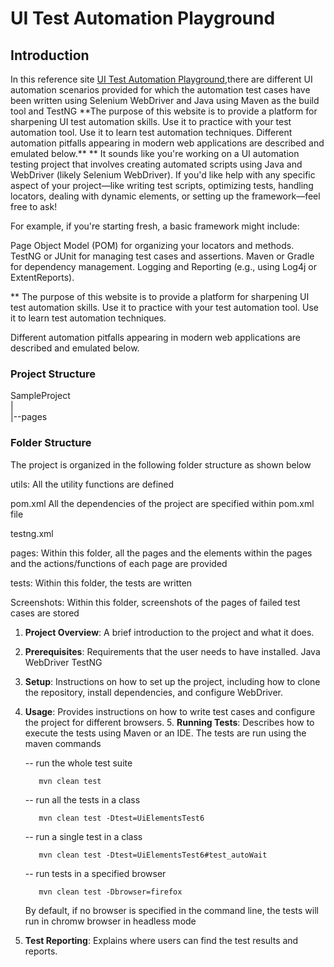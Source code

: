 <h1>UI Test Automation Playground</h1>
<h2>Introduction</h2>
In this reference site <a href="http://uitestingplayground.com/">UI Test Automation 
Playground</a>,there are different UI automation scenarios provided for which the automation 
test cases have been written using Selenium WebDriver and Java using Maven as the build tool and 
TestNG  
**The purpose of this website is to provide a platform for sharpening UI test automation 
skills. 
Use it to practice with your test automation tool. Use it to learn test automation techniques.
Different automation pitfalls appearing in modern web applications are described and emulated 
below.**
**
It sounds like you're working on a UI automation testing project that involves creating automated scripts using Java and WebDriver (likely Selenium WebDriver). If you'd like help with any specific aspect of your project—like writing test scripts, optimizing tests, handling locators, dealing with dynamic elements, or setting up the framework—feel free to ask!

For example, if you're starting fresh, a basic framework might include:

Page Object Model (POM) for organizing your locators and methods.
TestNG or JUnit for managing test cases and assertions.
Maven or Gradle for dependency management.
Logging and Reporting (e.g., using Log4j or ExtentReports).

**
The purpose of this website is to provide a platform for sharpening UI test automation skills.
Use it to practice with your test automation tool. Use it to learn test automation techniques.

Different automation pitfalls appearing in modern web applications are described and emulated below.

<h3>Project Structure</h3>

SampleProject<br>
|<br>
|--pages
<h3>Folder Structure</h3>
The project is organized in the following folder structure as shown below

utils:
All the utility functions are defined

pom.xml
All the dependencies of the project are specified within pom.xml file

testng.xml

pages: 
Within this folder, all the pages and the elements within the pages and the actions/functions of 
each page are provided

tests:
Within this folder, the tests are written 

Screenshots:
Within this folder, screenshots of the pages of failed test cases are stored 



1. **Project Overview**: A brief introduction to the project and what it does.
2. **Prerequisites**: Requirements that the user needs to have installed.
     Java
     WebDriver
     TestNG
3. **Setup**: Instructions on how to set up the project, including how to clone the repository,
   install dependencies, and configure WebDriver.
4. **Usage**: Provides instructions on how to write test cases and configure the project for
   different browsers.
   5. **Running Tests**: Describes how to execute the tests using Maven or an IDE.
      The tests are run using the maven commands
   
      -- run the whole test suite
             
          mvn clean test

      -- run all the tests in a class

          mvn clean test -Dtest=UiElementsTest6 
   
      -- run a single test in a class
          
          mvn clean test -Dtest=UiElementsTest6#test_autoWait

      -- run tests in a specified browser
   
          mvn clean test -Dbrowser=firefox

   By default, if no browser is specified in the command line, the tests will run in chromw
   browser in headless mode
6. **Test Reporting**: Explains where users can find the test results and reports.